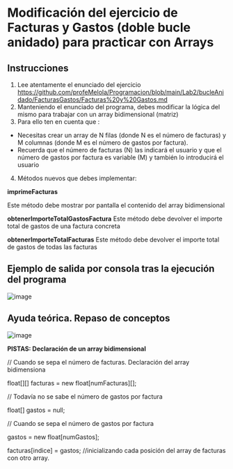 # Modificación del ejercicio de Facturas y Gastos (doble bucle anidado) para practicar con Arrays
## Instrucciones
1. Lee atentamente el enunciado del ejercicio https://github.com/profeMelola/Programacion/blob/main/Lab2/bucleAnidado/FacturasGastos/Facturas%20y%20Gastos.md
2. Manteniendo el enunciado del programa, debes modificar la lógica del mismo para trabajar con un array bidimensional (matriz)
3. Para ello ten en cuenta que :
- Necesitas crear un array de N filas (donde N es el número de facturas) y M columnas (donde M es el número de gastos por factura).
- Recuerda que el número de facturas (N) las indicará el usuario y que el número de gastos por factura es variable (M) y también lo introducirá el usuario 

4. Métodos nuevos que debes implementar:

**imprimeFacturas**

Este método debe mostrar por pantalla el contenido del array bidimensional


**obtenerImporteTotalGastosFactura**
Este método debe devolver el importe total de gastos de una factura concreta

**obtenerImporteTotalFacturas**
Este método debe devolver el importe total de gastos de todas las facturas

## Ejemplo de salida por consola tras la ejecución del programa

![image](https://user-images.githubusercontent.com/91023374/137726338-07b443a4-0d3d-4a28-adea-093e46aa3d4a.png)



## Ayuda teórica. Repaso de conceptos

![image](https://user-images.githubusercontent.com/91023374/137719700-dabd81f2-f023-4302-b5d5-00d2602ecb81.png)


**PISTAS: Declaración de un array bidimensional**

// Cuando se sepa el número de facturas. Declaración del array bidimensiona

float[][] facturas = new float[numFacturas][];

// Todavía no se sabe el  número de gastos por factura

float[] gastos = null;

// Cuando se sepa el número de gastos por factura

gastos = new float[numGastos];

facturas[indice] = gastos; //inicializando cada posición del array de facturas con otro array.

